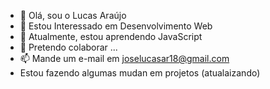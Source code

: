 - 👋 Olá, sou o Lucas Araújo
- 👀 Estou Interessado em Desenvolvimento Web
- 🌱 Atualmente, estou aprendendo JavaScript
- 💞️ Pretendo colaborar ...
- 📫 Mande um e-mail em joselucasar18@gmail.com
- Estou fazendo algumas  mudan em projetos  (atualaizando)
<!---
lucas-a18r/lucas-a18r is a ✨ special ✨ repository because its `README.md` (this file) appears on your GitHub profile.
You can click the Preview link to take a look at your changes.
--->
